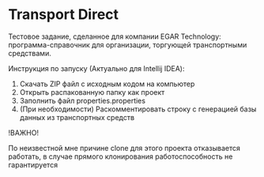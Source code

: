 # Transport Direct
Тестовое задание, сделанное для компании EGAR Technology: программа-справочник для организации, торгующей транспортными средствами. 

Инструкция по запуску (Актуально для Intellij IDEA):

1. Скачать ZIP файл с исходным кодом на компьютер 
2. Открыть распакованную папку как проект 
3. Заполнить файл properties.properties 
4. (При необходимости) Раскомментировать строку с генерацией базы данных из транспортных средств

!ВАЖНО!

По неизвестной мне причине clone для этого проекта отказывается работать, в случае прямого клонирования работоспособность не гарантируется
